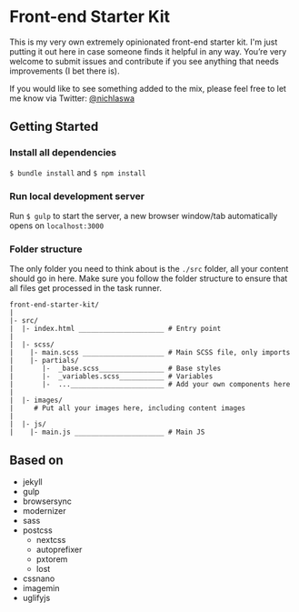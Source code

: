 # Front-end Starter Kit

This is my very own extremely opinionated front-end starter kit. I'm just putting it out here in case someone finds it helpful in any way. You’re very welcome to submit issues and contribute if you see anything that needs improvements (I bet there is).

If you would like to see something added to the mix, please feel free to let me know via Twitter: [@nichlaswa](https://twitter.com/nichlaswa)

## Getting Started

### Install all dependencies

`$ bundle install` and `$ npm install`

### Run local development server

Run `$ gulp` to start the server, a new browser window/tab automatically opens on `localhost:3000`

### Folder structure

The only folder you need to think about is the `./src` folder, all your content should go in here.
Make sure you follow the folder structure to ensure that all files get processed in the task runner.

```
front-end-starter-kit/
|
|- src/
|  |- index.html _____________________ # Entry point
|
|  |- scss/
|    |- main.scss ____________________ # Main SCSS file, only imports
|    |- partials/
|       |-  _base.scss________________ # Base styles
|       |-  _variables.scss___________ # Variables
|       |-  ..._______________________ # Add your own components here
|
|  |- images/
|     # Put all your images here, including content images
|
|  |- js/
|    |- main.js ______________________ # Main JS
```

## Based on

- jekyll
- gulp
- browsersync
- modernizer
- sass
- postcss
  - nextcss
  - autoprefixer
  - pxtorem
  - lost
- cssnano
- imagemin
- uglifyjs
